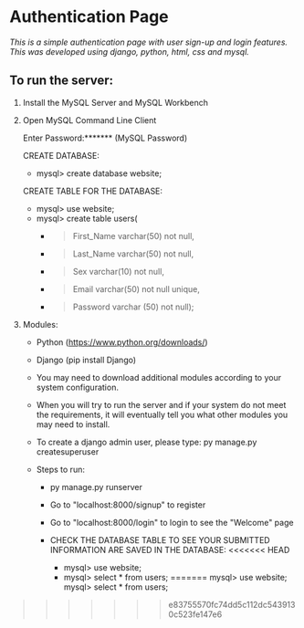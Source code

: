 # Authentication Page
 *This is a simple authentication page with user sign-up and login features. This was developed using django, python, html, css and mysql.*

 ## To run the server:

 1. Install the MySQL Server and MySQL Workbench

 2. Open MySQL Command Line Client

    Enter Password:******* (MySQL Password)

    CREATE DATABASE:
    * mysql> create database website;

    CREATE TABLE FOR THE DATABASE:
    * mysql> use website;
    * mysql> create table users(
         * > First_Name varchar(50) not null,
         * > Last_Name varchar(50) not null,
         * > Sex varchar(10) not null,
         * > Email varchar(50) not null unique,
         * > Password varchar (50) not null);


3. Modules:

    * Python (https://www.python.org/downloads/)

    * Django (pip install Django)

    * You may need to download additional modules according to your system configuration.

    * When you will try to run the server and if your system do not meet the requirements, it will eventually tell you what other modules you may need to install.

    * To create a django admin user, please type: py manage.py createsuperuser

    * Steps to run:

        * py manage.py runserver

        * Go to "localhost:8000/signup" to register

        * Go to "localhost:8000/login" to login to see the "Welcome" page

        * CHECK THE DATABASE TABLE TO SEE YOUR SUBMITTED INFORMATION ARE SAVED IN THE DATABASE:
<<<<<<< HEAD
          * mysql> use website;
          * mysql> select * from users;
=======
          mysql> use website;
          mysql> select * from users;
>>>>>>> e83755570fc74dd5c112dc5439130c523fe147e6
